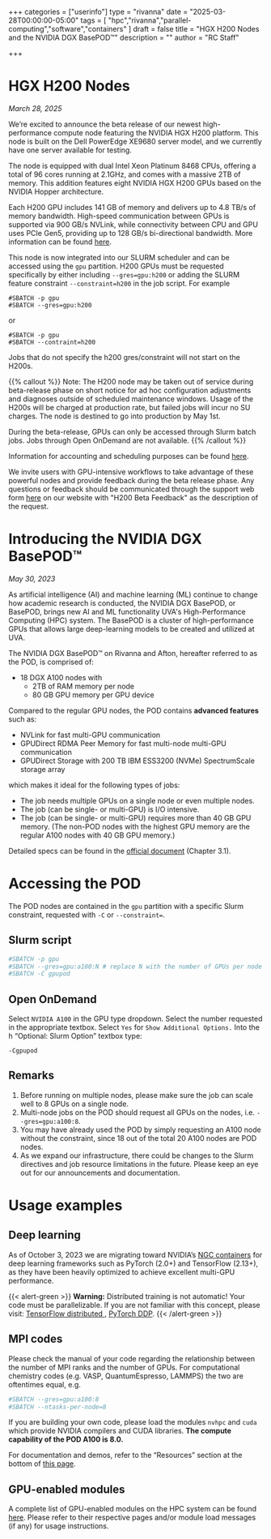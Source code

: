 +++
categories = ["userinfo"]
type = "rivanna"
date = "2025-03-28T00:00:00-05:00"
tags = [
    "hpc","rivanna","parallel-computing","software","containers"
]
draft = false
title = "HGX H200 Nodes and the NVIDIA DGX BasePOD™"
description = ""
author = "RC Staff"

+++

# HGX H200 Nodes
*March 28, 2025*

We’re excited to announce the beta release of our newest high-performance compute node featuring the NVIDIA HGX H200 platform. This node is built on the Dell PowerEdge XE9680 server model, and we currently have one server available for testing.

The node is equipped with dual Intel Xeon Platinum 8468 CPUs, offering a total of 96 cores running at 2.1GHz, and comes with a massive 2TB of memory. This addition features eight NVIDIA HGX H200 GPUs based on the NVIDIA Hopper architecture.

Each H200 GPU includes 141 GB of memory and delivers up to 4.8 TB/s of memory bandwidth. High-speed communication between GPUs is supported via 900 GB/s NVLink, while connectivity between CPU and GPU uses PCIe Gen5, providing up to 128 GB/s bi-directional bandwidth. More information can be found [here](https://www.nvidia.com/en-us/data-center/h200/).

This node is now integrated into our SLURM scheduler and can be accessed using the `gpu` partition. H200 GPUs must be requested specifically by either including `--gres=gpu:h200` or adding the SLURM feature constraint `--constraint=h200` in the job script. For example
```
#SBATCH -p gpu
#SBATCH --gres=gpu:h200
```
or
```
#SBATCH -p gpu
#SBATCH --contraint=h200
```
Jobs that do not specify the h200 gres/constraint will not start on the H200s.

{{% callout %}}
Note:
The H200 node may be taken out of service during beta-release phase on short notice for ad hoc configuration adjustments and diagnoses outside of scheduled maintenance windows. Usage of the H200s will be charged at production rate, but failed jobs will incur no SU charges. The node is destined to go into production by May 1st. 

During the beta-release, GPUs can only be accessed through Slurm batch jobs. Jobs through Open OnDemand  are not available.
{{% /callout %}}

Information for accounting and scheduling purposes can be found [here](https://www.rc.virginia.edu/userinfo/hpc/#hardware-configuration).

We invite users with GPU-intensive workflows to take advantage of these powerful nodes and provide feedback during the beta release phase. Any questions or feedback should be communicated through the support web form [here](https://www.rc.virginia.edu/form/support-request/) on our website with "H200 Beta Feedback" as the description of the request.

# Introducing the NVIDIA DGX BasePOD™
*May 30, 2023*

As artificial intelligence (AI) and machine learning (ML) continue to change how academic research is conducted, the NVIDIA DGX BasePOD, or BasePOD, brings new AI and ML functionality UVA's High-Performance Computing (HPC) system. The BasePOD is a cluster of high-performance GPUs that allows large deep-learning models to be created and utilized at UVA. 

The NVIDIA DGX BasePOD™ on Rivanna and Afton, hereafter referred to as the POD, is comprised of:
- 18 DGX A100 nodes with
  - 2TB of RAM memory per node
  - 80 GB GPU memory per GPU device

Compared to the regular GPU nodes, the POD contains **advanced features** such as:
- NVLink for fast multi-GPU communication
- GPUDirect RDMA Peer Memory for fast multi-node multi-GPU communication
- GPUDirect Storage with 200 TB IBM ESS3200 (NVMe) SpectrumScale storage array

which makes it ideal for the following types of jobs:
- The job needs multiple GPUs on a single node or even multiple nodes.
- The job (can be single- or multi-GPU) is I/O intensive.
- The job (can be single- or multi-GPU) requires more than 40 GB GPU memory. (The non-POD nodes with the highest GPU memory are the regular A100 nodes with 40 GB GPU memory.)

Detailed specs can be found in the [official document](https://docs.nvidia.com/dgx-basepod-reference-architecture-dgx-a100-and-dgx-h100.pdf) (Chapter 3.1).

# Accessing the POD

The POD nodes are contained in the `gpu` partition with a specific Slurm constraint, requested with `-C` or `--constraint=`.

## Slurm script

```bash
#SBATCH -p gpu
#SBATCH --gres=gpu:a100:N # replace N with the number of GPUs per node requested
#SBATCH -C gpupod
```

## Open OnDemand

Select `NVIDIA A100` in the GPU type dropdown.  Select the number requested in the appropriate textbox.  Select `Yes` for `Show Additional Options.` Into the h “Optional: Slurm Option” textbox type:
```
-Cgpupod
```

## Remarks
1. Before running on multiple nodes, please make sure the job can scale well to 8 GPUs on a single node.
1. Multi-node jobs on the POD should request all GPUs on the nodes, i.e. `--gres=gpu:a100:8`.
1. You may have already used the POD by simply requesting an A100 node without the constraint, since 18 out of the total 20 A100 nodes are POD nodes.
1. As we expand our infrastructure, there could be changes to the Slurm directives and job resource limitations in the future. Please keep an eye out for our announcements and documentation.

# Usage examples

## Deep learning

As of October 3, 2023 we are migrating toward NVIDIA’s [NGC containers](https://ngc.nvidia.com/) for deep learning frameworks such as PyTorch (2.0+) and TensorFlow (2.13+), as they have been heavily optimized to achieve excellent multi-GPU performance.

{{< alert-green >}} <b>Warning:</b> Distributed training is not automatic! Your code must be parallelizable. If you are not familiar with this concept, please visit: <a href="https://www.tensorflow.org/guide/distributed_training">TensorFlow distributed </a>, <a href=https://pytorch.org/docs/stable/notes/ddp.html>PyTorch DDP</a>.
{{< /alert-green >}}

## MPI codes

Please check the manual of your code regarding the relationship between the number of MPI ranks and the number of GPUs. For computational chemistry codes (e.g. VASP, QuantumEspresso, LAMMPS) the two are oftentimes equal, e.g.

```bash
#SBATCH --gres=gpu:a100:8
#SBATCH --ntasks-per-node=8
```

If you are building your own code, please load the modules `nvhpc` and `cuda` which provide NVIDIA compilers and CUDA libraries. **The compute capability of the POD A100 is 8.0.**

For documentation and demos, refer to the “Resources” section at the bottom of [this page](https://developer.nvidia.com/hpc-sdk).

## GPU-enabled modules

A complete list of GPU-enabled modules on the HPC system can be found [here](https://www.rc.virginia.edu/userinfo/hpc/software/gpu/). Please refer to their respective pages and/or module load messages (if any) for usage instructions.


